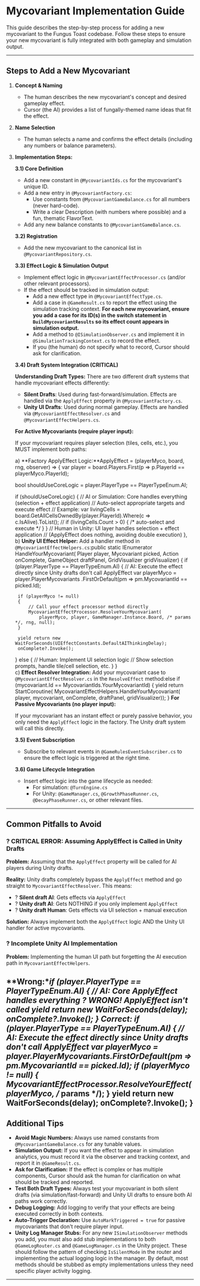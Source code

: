 # Mycovariant Implementation Guide

This guide describes the step-by-step process for adding a new mycovariant to the Fungus Toast codebase. Follow these steps to ensure your new mycovariant is fully integrated with both gameplay and simulation output.

---

## Steps to Add a New Mycovariant

1. **Concept & Naming**
   - The human describes the new mycovariant's concept and desired gameplay effect.
   - Cursor (the AI) provides a list of fungally-themed name ideas that fit the effect.

2. **Name Selection**
   - The human selects a name and confirms the effect details (including any numbers or balance parameters).

3. **Implementation Steps:**

   **3.1) Core Definition**
   - Add a new constant in `@MycovariantIds.cs` for the mycovariant's unique ID.
   - Add a new entry in `@MycovariantFactory.cs`:
     - Use constants from `@MycovariantGameBalance.cs` for all numbers (never hard-code).
     - Write a clear Description (with numbers where possible) and a fun, thematic FlavorText.
   - Add any new balance constants to `@MycovariantGameBalance.cs`.

   **3.2) Registration**
   - Add the new mycovariant to the canonical list in `@MycovariantRepository.cs`.

   **3.3) Effect Logic & Simulation Output**
   - Implement effect logic in `@MycovariantEffectProcessor.cs` (and/or other relevant processors).
   - If the effect should be tracked in simulation output:
     - Add a new effect type in `@MycovariantEffectType.cs`.
     - Add a case in `@GameResult.cs` to report the effect using the simulation tracking context. **For each new mycovariant, ensure you add a case for its ID(s) in the switch statement in `BuildMycovariantResults` so its effect count appears in simulation output.**
     - Add a method to `@ISimulationObserver.cs` and implement it in `@SimulationTrackingContext.cs` to record the effect.
     - If you (the human) do not specify what to record, Cursor should ask for clarification.

   **3.4) Draft System Integration (CRITICAL)**
   
   **Understanding Draft Types:**
   There are two different draft systems that handle mycovariant effects differently:
   
   - **Silent Drafts**: Used during fast-forward/simulation. Effects are handled via the `ApplyEffect` property in `@MycovariantFactory.cs`.
   - **Unity UI Drafts**: Used during normal gameplay. Effects are handled via `@MycovariantEffectResolver.cs` and `@MycovariantEffectHelpers.cs`.
   
   **For Active Mycovariants (require player input):**
   
   If your mycovariant requires player selection (tiles, cells, etc.), you MUST implement both paths:
   
   a) **Factory ApplyEffect Logic:**ApplyEffect = (playerMyco, board, rng, observer) =>
{
    var player = board.Players.First(p => p.PlayerId == playerMyco.PlayerId);
    
    bool shouldUseCoreLogic = player.PlayerType == PlayerTypeEnum.AI;
    
    if (shouldUseCoreLogic)
    {
        // AI or Simulation: Core handles everything (selection + effect application)
        // Auto-select appropriate targets and execute effect
        // Example: var livingCells = board.GetAllCellsOwnedBy(player.PlayerId).Where(c => c.IsAlive).ToList();
        // if (livingCells.Count > 0) { /* auto-select and execute */ }
    }
    // Human in Unity: UI layer handles selection + effect application
    // (ApplyEffect does nothing, avoiding double execution)
   },   
   b) **Unity UI Effect Helper:**
   Add a handler method in `@MycovariantEffectHelpers.cs`:public static IEnumerator HandleYourMycovariant(
    Player player, Mycovariant picked, Action onComplete,
    GameObject draftPanel, GridVisualizer gridVisualizer)
{
    if (player.PlayerType == PlayerTypeEnum.AI)
    {
        // AI: Execute the effect directly since Unity drafts don't call ApplyEffect
        var playerMyco = player.PlayerMycovariants
            .FirstOrDefault(pm => pm.MycovariantId == picked.Id);
        
        if (playerMyco != null)
        {
            // Call your effect processor method directly
            MycovariantEffectProcessor.ResolveYourMycovariant(
                playerMyco, player, GameManager.Instance.Board, /* params */, rng, null);
        }
        
        yield return new WaitForSeconds(UIEffectConstants.DefaultAIThinkingDelay);
        onComplete?.Invoke();
    }
    else
    {
        // Human: Implement UI selection logic
        // Show selection prompts, handle tile/cell selection, etc.
       }
   }   
   c) **Effect Resolver Integration:**
   Add your mycovariant case to `@MycovariantEffectResolver.cs` in the `ResolveEffect` method:else if (mycovariant.Id == MycovariantIds.YourMycovariantId)
{
    yield return StartCoroutine(
           MycovariantEffectHelpers.HandleYourMycovariant(
               player, mycovariant, onComplete, draftPanel, gridVisualizer));
   }
   **For Passive Mycovariants (no player input):**
   
   If your mycovariant has an instant effect or purely passive behavior, you only need the `ApplyEffect` logic in the factory. The Unity draft system will call this directly.

   **3.5) Event Subscription**
   - Subscribe to relevant events in `@GameRulesEventSubscriber.cs` to ensure the effect logic is triggered at the right time.

   **3.6) Game Lifecycle Integration**
   - Insert effect logic into the game lifecycle as needed:
     - For simulation: `@TurnEngine.cs`
     - For Unity: `@GameManager.cs`, `@GrowthPhaseRunner.cs`, `@DecayPhaseRunner.cs`, or other relevant files.

---

## Common Pitfalls to Avoid

### ? **CRITICAL ERROR: Assuming ApplyEffect is Called in Unity Drafts**

**Problem:** Assuming that the `ApplyEffect` property will be called for AI players during Unity drafts.

**Reality:** Unity drafts completely bypass the `ApplyEffect` method and go straight to `MycovariantEffectResolver`. This means:
- ? **Silent draft AI**: Gets effects via `ApplyEffect`
- ? **Unity draft AI**: Gets NOTHING if you only implement `ApplyEffect`
- ? **Unity draft Human**: Gets effects via UI selection + manual execution

**Solution:** Always implement both the `ApplyEffect` logic AND the Unity UI handler for active mycovariants.

### ? **Incomplete Unity AI Implementation**

**Problem:** Implementing the human UI path but forgetting the AI execution path in `MycovariantEffectHelpers`.

**Wrong:**if (player.PlayerType == PlayerTypeEnum.AI)
{
    // AI: Core ApplyEffect handles everything  ? WRONG! ApplyEffect isn't called
    yield return new WaitForSeconds(delay);
    onComplete?.Invoke();
}
**Correct:**
if (player.PlayerType == PlayerTypeEnum.AI)
{
    // AI: Execute the effect directly since Unity drafts don't call ApplyEffect
    var playerMyco = player.PlayerMycovariants.FirstOrDefault(pm => pm.MycovariantId == picked.Id);
    if (playerMyco != null)
    {
        MycovariantEffectProcessor.ResolveYourEffect(playerMyco, /* params */);
    }
    yield return new WaitForSeconds(delay);
    onComplete?.Invoke();
}
---

## Additional Tips

- **Avoid Magic Numbers:** Always use named constants from `@MycovariantGameBalance.cs` for any tunable values.
- **Simulation Output:** If you want the effect to appear in simulation analytics, you must record it via the observer and tracking context, and report it in `@GameResult.cs`.
- **Ask for Clarification:** If the effect is complex or has multiple components, Cursor should ask the human for clarification on what should be tracked and reported.
- **Test Both Draft Types:** Always test your mycovariant in both silent drafts (via simulation/fast-forward) and Unity UI drafts to ensure both AI paths work correctly.
- **Debug Logging:** Add logging to verify that your effects are being executed correctly in both contexts.
- **Auto-Trigger Declaration:** Use `AutoMarkTriggered = true` for passive mycovariants that don't require player input.
- **Unity Log Manager Stubs:** For any new `ISimulationObserver` methods you add, you must also add stub implementations to both `@GameLogRouter.cs` and `@GameLogManager.cs` in the Unity project. These should follow the pattern of checking `IsSilentMode` in the router and implementing the actual logging logic in the manager. By default, most methods should be stubbed as empty implementations unless they need specific player activity logging.

---